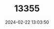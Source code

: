 ---
title: "13355"
category: "Microgale thomasi"
draft: false
date: 2024-02-22 13:03:50
languages:
  English: ["Thomas's Shrew Tenrec", "Thomas' Shrew Tenrec"]
---